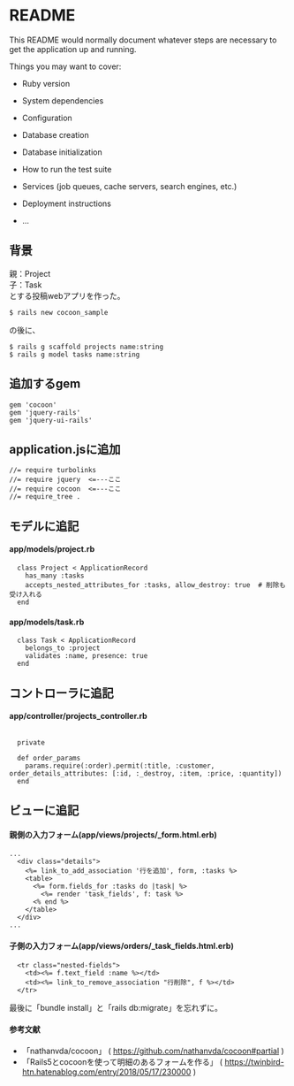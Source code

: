 # README

This README would normally document whatever steps are necessary to get the
application up and running.

Things you may want to cover:

* Ruby version

* System dependencies

* Configuration

* Database creation

* Database initialization

* How to run the test suite

* Services (job queues, cache servers, search engines, etc.)

* Deployment instructions

* ...

## 背景
親：Project   
子：Task   
とする投稿webアプリを作った。
```
$ rails new cocoon_sample
```
の後に、
```
$ rails g scaffold projects name:string
$ rails g model tasks name:string
```

## 追加するgem
```
gem 'cocoon'
gem 'jquery-rails'
gem 'jquery-ui-rails'
```

## application.jsに追加
```
//= require turbolinks
//= require jquery  <=---ここ
//= require cocoon  <=---ここ
//= require_tree .
```

## モデルに追記
#### app/models/project.rb
```
  class Project < ApplicationRecord
    has_many :tasks
    accepts_nested_attributes_for :tasks, allow_destroy: true  # 削除も受け入れる
  end
```
#### app/models/task.rb
```
  class Task < ApplicationRecord
    belongs_to :project
    validates :name, presence: true
  end
```

## コントローラに追記
#### app/controller/projects_controller.rb
```

  private

  def order_params
    params.require(:order).permit(:title, :customer, order_details_attributes: [:id, :_destroy, :item, :price, :quantity])
  end
```

## ビューに追記
#### 親側の入力フォーム(app/views/projects/_form.html.erb)
```
...
  <div class="details">
    <%= link_to_add_association '行を追加', form, :tasks %>
    <table>
      <%= form.fields_for :tasks do |task| %>
        <%= render 'task_fields', f: task %>
      <% end %>
    </table>
  </div>
...
```

#### 子側の入力フォーム(app/views/orders/_task_fields.html.erb)
```
  <tr class="nested-fields">
    <td><%= f.text_field :name %></td>
    <td><%= link_to_remove_association "行削除", f %></td>
  </tr>
```

最後に「bundle install」と「rails db:migrate」を忘れずに。

#### 参考文献
* 「nathanvda/cocoon」 ( https://github.com/nathanvda/cocoon#partial )
* 「Rails5とcocoonを使って明細のあるフォームを作る」 ( https://twinbird-htn.hatenablog.com/entry/2018/05/17/230000 )